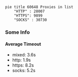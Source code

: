 
```mermaid
pie title 60648 Proxies in list
    "HTTP" : 28007
    "HTTPS": 9899
    "SOCKS" : 30730
```

### Some Info
#### Average Timeout

- mixed: 3.6s
- http: 1.9s
- https: 8.2s
- socks: 5.2s